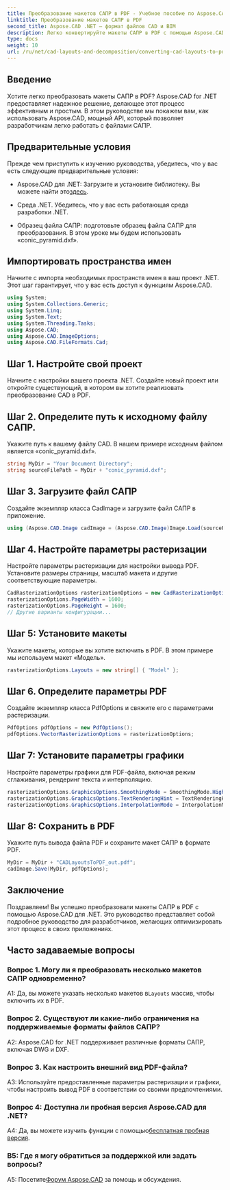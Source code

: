 ```yaml
---
title: Преобразование макетов САПР в PDF - Учебное пособие по Aspose.CAD
linktitle: Преобразование макетов САПР в PDF
second_title: Aspose.CAD .NET — формат файлов CAD и BIM
description: Легко конвертируйте макеты САПР в PDF с помощью Aspose.CAD для .NET. Следуйте нашему пошаговому руководству для бесшовной интеграции.
type: docs
weight: 10
url: /ru/net/cad-layouts-and-decomposition/converting-cad-layouts-to-pdf/
---
```

## Введение

Хотите легко преобразовать макеты САПР в PDF? Aspose.CAD for .NET предоставляет надежное решение, делающее этот процесс эффективным и простым. В этом руководстве мы покажем вам, как использовать Aspose.CAD, мощный API, который позволяет разработчикам легко работать с файлами САПР.

## Предварительные условия

Прежде чем приступить к изучению руководства, убедитесь, что у вас есть следующие предварительные условия:

-  Aspose.CAD для .NET: Загрузите и установите библиотеку. Вы можете найти это[здесь](https://releases.aspose.com/cad/net/).

- Среда .NET. Убедитесь, что у вас есть работающая среда разработки .NET.

- Образец файла САПР: подготовьте образец файла САПР для преобразования. В этом уроке мы будем использовать «conic_pyramid.dxf».

## Импортировать пространства имен

Начните с импорта необходимых пространств имен в ваш проект .NET. Этот шаг гарантирует, что у вас есть доступ к функциям Aspose.CAD.

```csharp
using System;
using System.Collections.Generic;
using System.Linq;
using System.Text;
using System.Threading.Tasks;
using Aspose.CAD;
using Aspose.CAD.ImageOptions;
using Aspose.CAD.FileFormats.Cad;
```

## Шаг 1. Настройте свой проект

Начните с настройки вашего проекта .NET. Создайте новый проект или откройте существующий, в котором вы хотите реализовать преобразование CAD в PDF.

## Шаг 2. Определите путь к исходному файлу САПР.

Укажите путь к вашему файлу CAD. В нашем примере исходным файлом является «conic_pyramid.dxf».

```csharp
string MyDir = "Your Document Directory";
string sourceFilePath = MyDir + "conic_pyramid.dxf";
```

## Шаг 3. Загрузите файл САПР

Создайте экземпляр класса CadImage и загрузите файл САПР в приложение.

```csharp
using (Aspose.CAD.Image cadImage = (Aspose.CAD.Image)Image.Load(sourceFilePath))
```

## Шаг 4. Настройте параметры растеризации

Настройте параметры растеризации для настройки вывода PDF. Установите размеры страницы, масштаб макета и другие соответствующие параметры.

```csharp
CadRasterizationOptions rasterizationOptions = new CadRasterizationOptions();
rasterizationOptions.PageWidth = 1600;
rasterizationOptions.PageHeight = 1600;
// Другие варианты конфигурации...
```

## Шаг 5: Установите макеты

Укажите макеты, которые вы хотите включить в PDF. В этом примере мы используем макет «Модель».

```csharp
rasterizationOptions.Layouts = new string[] { "Model" };
```

## Шаг 6. Определите параметры PDF

Создайте экземпляр класса PdfOptions и свяжите его с параметрами растеризации.

```csharp
PdfOptions pdfOptions = new PdfOptions();
pdfOptions.VectorRasterizationOptions = rasterizationOptions;
```

## Шаг 7: Установите параметры графики

Настройте параметры графики для PDF-файла, включая режим сглаживания, рендеринг текста и интерполяцию.

```csharp
rasterizationOptions.GraphicsOptions.SmoothingMode = SmoothingMode.HighQuality;
rasterizationOptions.GraphicsOptions.TextRenderingHint = TextRenderingHint.AntiAliasGridFit;
rasterizationOptions.GraphicsOptions.InterpolationMode = InterpolationMode.HighQualityBicubic;
```

## Шаг 8: Сохранить в PDF

Укажите путь вывода файла PDF и сохраните макет САПР в формате PDF.

```csharp
MyDir = MyDir + "CADLayoutsToPDF_out.pdf";
cadImage.Save(MyDir, pdfOptions);
```

## Заключение

Поздравляем! Вы успешно преобразовали макеты САПР в PDF с помощью Aspose.CAD для .NET. Это руководство представляет собой подробное руководство для разработчиков, желающих оптимизировать этот процесс в своих приложениях.

## Часто задаваемые вопросы

### Вопрос 1. Могу ли я преобразовать несколько макетов САПР одновременно?

 A1: Да, вы можете указать несколько макетов в`Layouts` массив, чтобы включить их в PDF.

### Вопрос 2. Существуют ли какие-либо ограничения на поддерживаемые форматы файлов САПР?

A2: Aspose.CAD for .NET поддерживает различные форматы САПР, включая DWG и DXF.

### Вопрос 3. Как настроить внешний вид PDF-файла?

A3: Используйте предоставленные параметры растеризации и графики, чтобы настроить вывод PDF в соответствии со своими предпочтениями.

### Вопрос 4: Доступна ли пробная версия Aspose.CAD для .NET?

 A4: Да, вы можете изучить функции с помощью[бесплатная пробная версия](https://releases.aspose.com/).

### В5: Где я могу обратиться за поддержкой или задать вопросы?

A5: Посетите[Форум Aspose.CAD](https://forum.aspose.com/c/cad/19) за помощь и обсуждения.
